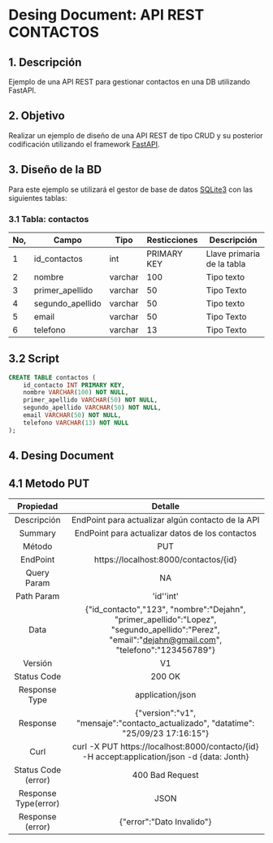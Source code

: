 # Desing Document: API REST CONTACTOS

## 1. Descripción
Ejemplo de una API REST para gestionar contactos en una DB utilizando FastAPI.

## 2. Objetivo
Realizar un ejemplo de diseño de una API REST de tipo CRUD y su posterior codificación utilizando el framework [FastAPI](https://fastapi.tiangolo.com/).

## 3. Diseño de la BD
Para este ejemplo se utilizará el gestor de base de datos [SQLite3](https://sqlite.org) con las siguientes tablas:

### 3.1 Tabla: contactos
|No,|Campo|Tipo|Resticciones|Descripción|
|--|--|--|--|--|
|1|id_contactos|int|PRIMARY KEY|Llave primaria de la tabla|
|2|nombre|varchar|100|Tipo texto|
|3|primer_apellido|varchar|50|Tipo Texto|
|4|segundo_apellido|varchar|50|Tipo texto|
|5|email|varchar|50|Tipo Texto|
|6|telefono|varchar|13|Tipo Texto|

## 3.2 Script

```sql
CREATE TABLE contactos (
    id_contacto INT PRIMARY KEY,
    nombre VARCHAR(100) NOT NULL,
    primer_apellido VARCHAR(50) NOT NULL,
    segundo_apellido VARCHAR(50) NOT NULL,
    email VARCHAR(50) NOT NULL,
    telefono VARCHAR(13) NOT NULL
);
```
## 4. Desing Document

## 4.1 Metodo PUT

| Propiedad            | Detalle                                      |
|:--------------------:|:--------------------------------------------:|
| Descripción          | EndPoint para actualizar algún contacto de la API |
| Summary              | EndPoint para actualizar datos de los contactos |
| Método               | PUT                                          |
| EndPoint             | https://localhost:8000/contactos/{id}       |
| Query Param          | NA                                           |
| Path Param           | 'id''int'                                    |
| Data                 | {"id_contacto","123", "nombre":"Dejahn", "primer_apellido":"Lopez", "segundo_apellido":"Perez", "email":"dejahn@gmail.com", "telefono":"123456789"} |
| Versión              | V1                                           |
| Status Code          | 200 OK                                       |
| Response Type        | application/json                             |
| Response             | {"version":"v1", "mensaje":"contacto_actualizado", "datatime": "25/09/23 17:16:15"} |
| Curl                 | curl -X PUT https://localhost:8000/contacto/{id} -H accept:application/json -d {data: Jonth} |
| Status Code (error)  | 400 Bad Request                              |
| Response Type(error) | JSON                                         |
| Response (error)     | {"error":"Dato Invalido"}                   |
